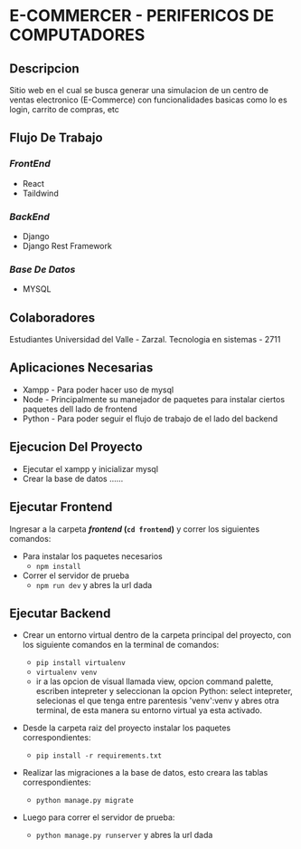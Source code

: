 # E-COMMERCER - PERIFERICOS DE COMPUTADORES

## Descripcion

Sitio web en el cual se busca generar una simulacion de un centro de ventas electronico (E-Commerce) con funcionalidades basicas como lo es login, carrito de compras, etc

## Flujo De Trabajo

### _FrontEnd_

- React
- Taildwind

### _BackEnd_

- Django
- Django Rest Framework

### _Base De Datos_

- MYSQL

## Colaboradores

Estudiantes Universidad del Valle - Zarzal. Tecnologia en sistemas - 2711

## Aplicaciones Necesarias

- Xampp - Para poder hacer uso de mysql
- Node - Principalmente su manejador de paquetes para instalar ciertos paquetes dell lado de frontend
- Python - Para poder seguir el flujo de trabajo de el lado del backend

## Ejecucion Del Proyecto

- Ejecutar el xampp y inicializar mysql
- Crear la base de datos ......

## Ejecutar Frontend

Ingresar a la carpeta **_frontend_ (`cd frontend`)** y correr los siguientes comandos:

- Para instalar los paquetes necesarios
  - `npm install`
- Correr el servidor de prueba
  - `npm run dev` y abres la url dada

## Ejecutar Backend

- Crear un entorno virtual dentro de la carpeta principal del proyecto, con los siguiente comandos en la terminal de comandos:
  - `pip install virtualenv`
  - `virtualenv venv`
  - ir a las opcion de visual llamada view, opcion command palette, escriben intepreter y seleccionan la opcion Python: select intepreter, selecionas el que tenga entre parentesis 'venv':venv y abres otra terminal, de esta manera su entorno virtual ya esta activado.
- Desde la carpeta raiz del proyecto instalar los paquetes correspondientes:

  - `pip install -r requirements.txt`

- Realizar las migraciones a la base de datos, esto creara las tablas correspondientes:
  - `python manage.py migrate`
- Luego para correr el servidor de prueba:
  - `python manage.py runserver` y abres la url dada
